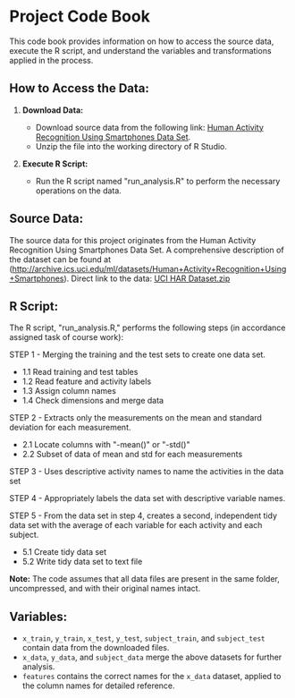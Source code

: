 # Project Code Book

This code book provides information on how to access the source data, execute the R script, and understand the variables and transformations applied in the process.

## How to Access the Data:

1. **Download Data:**
   - Download  source data from the following link: [Human Activity Recognition Using Smartphones Data Set](http://archive.ics.uci.edu/ml/datasets/Human+Activity+Recognition+Using+Smartphones).
   - Unzip the file into the working directory of R Studio.

2. **Execute R Script:**
   - Run the R script named "run_analysis.R" to perform the necessary operations on the data.

## Source Data:

The source data for this project originates from the Human Activity Recognition Using Smartphones Data Set. 
A comprehensive description of the dataset can be found at (http://archive.ics.uci.edu/ml/datasets/Human+Activity+Recognition+Using+Smartphones).
Direct link to the data: [UCI HAR Dataset.zip](https://d396qusza40orc.cloudfront.net/getdata%2Fprojectfiles%2FUCI%20HAR%20Dataset.zip)

## R Script:
The R script, "run_analysis.R," performs the following steps (in accordance assigned task of course work):

STEP 1 - Merging the training and the test sets to create one data set. 
- 1.1 Read training and test tables 
- 1.2 Read feature and activity labels 
- 1.3 Assign column names 
- 1.4 Check dimensions and merge data

STEP 2 - Extracts only the measurements on the mean and standard deviation for each measurement. 
- 2.1 Locate columns with "-mean()" or "-std()" 
- 2.2 Subset of data of mean and std for each measurements

STEP 3 - Uses descriptive activity names to name the activities in the data set

STEP 4 - Appropriately labels the data set with descriptive variable names.

STEP 5 - From the data set in step 4, creates a second, independent tidy data set with the average of each variable for each activity and each subject. 
- 5.1 Create tidy data set 
- 5.2 Write tidy data set to text file

**Note:** The code assumes that all data files are present in the same folder, uncompressed, and with their original names intact.

## Variables:
- `x_train`, `y_train`, `x_test`, `y_test`, `subject_train`, and `subject_test` contain data from the downloaded files.
- `x_data`, `y_data`, and `subject_data` merge the above datasets for further analysis.
- `features` contains the correct names for the `x_data` dataset, applied to the column names for detailed reference.
